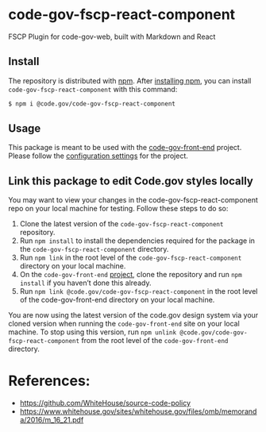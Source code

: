 # code-gov-fscp-react-component
FSCP Plugin for code-gov-web, built with Markdown and React

## Install

The repository is distributed with [npm](https://www.npmjs.com/). After [installing npm](https://docs.npmjs.com/getting-started/installing-node), you can install `code-gov-fscp-react-component` with this command: 
```sh
$ npm i @code.gov/code-gov-fscp-react-component
```

## Usage

This package is meant to be used with the [code-gov-front-end](https://github.com/GSA/code-gov-front-end) project. Please follow the [configuration settings](https://github.com/GSA/code-gov-front-end/blob/master/CONFIGURATION.md#style) for the project.

## Link this package to edit Code.gov styles locally

You may want to view your changes in the code-gov-fscp-react-component repo on your local machine for testing. Follow these steps to do so:
1. Clone the latest version of the `code-gov-fscp-react-component` repository.
2. Run `npm install` to install the dependencies required for the package in the `code-gov-fscp-react-component` directory.
3. Run `npm link` in the root level of the `code-gov-fscp-react-component` directory on your local machine.
4. On the `code-gov-front-end` [project](https://github.com/GSA/code-gov-front-end#getting-started), clone the repository and run `npm install` if you haven’t done this already.
5. Run `npm link @code.gov/code-gov-fscp-react-component` in the root level of the code-gov-front-end directory on your local machine.

You are now using the latest version of the code.gov design system via your cloned version when running the `code-gov-front-end` site on your local machine. To stop using this version, run `npm unlink @code.gov/code-gov-fscp-react-component` from the root level of the `code-gov-front-end` directory.

# References:
 - https://github.com/WhiteHouse/source-code-policy
 - https://www.whitehouse.gov/sites/whitehouse.gov/files/omb/memoranda/2016/m_16_21.pdf
